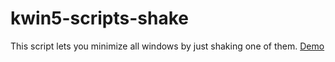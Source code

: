 # kwin5-scripts-shake

This script lets you minimize all windows by just shaking one of them. [Demo](https://youtu.be/MuifQzDxdZI)
